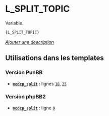 # L_SPLIT_TOPIC


Variable.

```html
{L_SPLIT_TOPIC}
```

[*Ajouter une description*](https://fa-tvars.appspot.com/var/L_SPLIT_TOPIC)

## Utilisations dans les templates

### Version PunBB
* __[`modcp_split`](../tpl/var/punbb/modcp_split.md#readme) :__ lignes [`18`](../tpl/src/punbb/modcp_split.tpl#L18), [`25`](../tpl/src/punbb/modcp_split.tpl#L25)

### Version phpBB2
* __[`modcp_split`](../tpl/var/subsilver/modcp_split.md#readme) :__ ligne [`9`](../tpl/src/subsilver/modcp_split.tpl#L9)